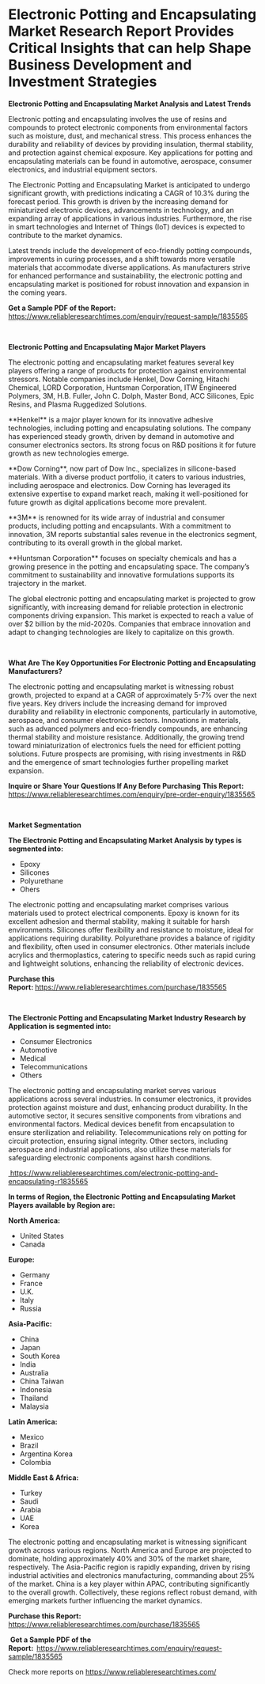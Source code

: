 <p><h1>Electronic Potting and Encapsulating Market Research Report Provides Critical Insights that can help Shape Business Development and Investment Strategies</h1></p><p><strong>Electronic Potting and Encapsulating Market Analysis and Latest Trends</strong></p>
<p><p>Electronic potting and encapsulating involves the use of resins and compounds to protect electronic components from environmental factors such as moisture, dust, and mechanical stress. This process enhances the durability and reliability of devices by providing insulation, thermal stability, and protection against chemical exposure. Key applications for potting and encapsulating materials can be found in automotive, aerospace, consumer electronics, and industrial equipment sectors.</p><p>The Electronic Potting and Encapsulating Market is anticipated to undergo significant growth, with predictions indicating a CAGR of 10.3% during the forecast period. This growth is driven by the increasing demand for miniaturized electronic devices, advancements in technology, and an expanding array of applications in various industries. Furthermore, the rise in smart technologies and Internet of Things (IoT) devices is expected to contribute to the market dynamics. </p><p>Latest trends include the development of eco-friendly potting compounds, improvements in curing processes, and a shift towards more versatile materials that accommodate diverse applications. As manufacturers strive for enhanced performance and sustainability, the electronic potting and encapsulating market is positioned for robust innovation and expansion in the coming years.</p></p>
<p><strong>Get a Sample PDF of the Report:&nbsp;</strong> <a href="https://www.reliableresearchtimes.com/enquiry/request-sample/1835565?utm_campaign=3520&utm_medium=2&utm_source=Github&utm_content=ia&utm_term=26032025&utm_id=electronic-potting-and-encapsulating">https://www.reliableresearchtimes.com/enquiry/request-sample/1835565</a></p>
<p>&nbsp;</p>
<p><strong>Electronic Potting and Encapsulating Major Market Players</strong></p>
<p><p>The electronic potting and encapsulating market features several key players offering a range of products for protection against environmental stressors. Notable companies include Henkel, Dow Corning, Hitachi Chemical, LORD Corporation, Huntsman Corporation, ITW Engineered Polymers, 3M, H.B. Fuller, John C. Dolph, Master Bond, ACC Silicones, Epic Resins, and Plasma Ruggedized Solutions.</p><p>**Henkel** is a major player known for its innovative adhesive technologies, including potting and encapsulating solutions. The company has experienced steady growth, driven by demand in automotive and consumer electronics sectors. Its strong focus on R&D positions it for future growth as new technologies emerge.</p><p>**Dow Corning**, now part of Dow Inc., specializes in silicone-based materials. With a diverse product portfolio, it caters to various industries, including aerospace and electronics. Dow Corning has leveraged its extensive expertise to expand market reach, making it well-positioned for future growth as digital applications become more prevalent.</p><p>**3M** is renowned for its wide array of industrial and consumer products, including potting and encapsulants. With a commitment to innovation, 3M reports substantial sales revenue in the electronics segment, contributing to its overall growth in the global market.</p><p>**Huntsman Corporation** focuses on specialty chemicals and has a growing presence in the potting and encapsulating space. The company’s commitment to sustainability and innovative formulations supports its trajectory in the market.</p><p>The global electronic potting and encapsulating market is projected to grow significantly, with increasing demand for reliable protection in electronic components driving expansion. This market is expected to reach a value of over $2 billion by the mid-2020s. Companies that embrace innovation and adapt to changing technologies are likely to capitalize on this growth.</p></p>
<p>&nbsp;</p>
<p><strong>What Are The Key Opportunities For Electronic Potting and Encapsulating Manufacturers?</strong></p>
<p><p>The electronic potting and encapsulating market is witnessing robust growth, projected to expand at a CAGR of approximately 5-7% over the next five years. Key drivers include the increasing demand for improved durability and reliability in electronic components, particularly in automotive, aerospace, and consumer electronics sectors. Innovations in materials, such as advanced polymers and eco-friendly compounds, are enhancing thermal stability and moisture resistance. Additionally, the growing trend toward miniaturization of electronics fuels the need for efficient potting solutions. Future prospects are promising, with rising investments in R&D and the emergence of smart technologies further propelling market expansion.</p></p>
<p><strong>Inquire or Share Your Questions If Any Before Purchasing This Report:</strong> <a href="https://www.reliableresearchtimes.com/enquiry/pre-order-enquiry/1835565?utm_campaign=3520&utm_medium=2&utm_source=Github&utm_content=ia&utm_term=26032025&utm_id=electronic-potting-and-encapsulating">https://www.reliableresearchtimes.com/enquiry/pre-order-enquiry/1835565</a></p>
<p>&nbsp;</p>
<p><strong>Market Segmentation</strong></p>
<p><strong>The Electronic Potting and Encapsulating Market Analysis by types is segmented into:</strong></p>
<p><ul><li>Epoxy</li><li>Silicones</li><li>Polyurethane</li><li>Ohers</li></ul></p>
<p><p>The electronic potting and encapsulating market comprises various materials used to protect electrical components. Epoxy is known for its excellent adhesion and thermal stability, making it suitable for harsh environments. Silicones offer flexibility and resistance to moisture, ideal for applications requiring durability. Polyurethane provides a balance of rigidity and flexibility, often used in consumer electronics. Other materials include acrylics and thermoplastics, catering to specific needs such as rapid curing and lightweight solutions, enhancing the reliability of electronic devices.</p></p>
<p><strong>Purchase this Report:&nbsp;</strong><a href="https://www.reliableresearchtimes.com/purchase/1835565?utm_campaign=3520&utm_medium=2&utm_source=Github&utm_content=ia&utm_term=26032025&utm_id=electronic-potting-and-encapsulating">https://www.reliableresearchtimes.com/purchase/1835565</a></p>
<p>&nbsp;</p>
<p><strong>The Electronic Potting and Encapsulating Market Industry Research by Application is segmented into:</strong></p>
<p><ul><li>Consumer Electronics</li><li>Automotive</li><li>Medical</li><li>Telecommunications</li><li>Others</li></ul></p>
<p><p>The electronic potting and encapsulating market serves various applications across several industries. In consumer electronics, it provides protection against moisture and dust, enhancing product durability. In the automotive sector, it secures sensitive components from vibrations and environmental factors. Medical devices benefit from encapsulation to ensure sterilization and reliability. Telecommunications rely on potting for circuit protection, ensuring signal integrity. Other sectors, including aerospace and industrial applications, also utilize these materials for safeguarding electronic components against harsh conditions.</p></p>
<p><a href="https://www.reliableresearchtimes.com/electronic-potting-and-encapsulating-r1835565?utm_campaign=3520&utm_medium=2&utm_source=Github&utm_content=ia&utm_term=26032025&utm_id=electronic-potting-and-encapsulating">&nbsp;https://www.reliableresearchtimes.com/electronic-potting-and-encapsulating-r1835565</a></p>
<p><strong>In terms of Region, the Electronic Potting and Encapsulating Market Players available by Region are:</strong></p>
<p>
    <p> <strong> North America: </strong>
        <ul>
            <li>United States</li>
            <li>Canada</li>
        </ul>
        </p> 
    <p> <strong> Europe: </strong>
        <ul>
            <li>Germany</li>
            <li>France</li>
            <li>U.K.</li>
            <li>Italy</li>
            <li>Russia</li>
        </ul>
        </p> 
    <p> <strong> Asia-Pacific: </strong>
        <ul>
            <li>China</li>
            <li>Japan</li>
            <li>South Korea</li>
            <li>India</li>
            <li>Australia</li>
            <li>China Taiwan</li>
            <li>Indonesia</li>
            <li>Thailand</li>
            <li>Malaysia</li>
        </ul>
        </p> 
    <p> <strong> Latin America: </strong>
        <ul>
            <li>Mexico</li>
            <li>Brazil</li>
            <li>Argentina Korea</li>
            <li>Colombia</li>
        </ul>
        </p> 
    <p> <strong> Middle East & Africa: </strong>
        <ul>
            <li>Turkey</li>
            <li>Saudi</li>
            <li>Arabia</li>
            <li>UAE</li>
            <li>Korea</li>
        </ul>
    </p>
    </p>
<p><p>The electronic potting and encapsulating market is witnessing significant growth across various regions. North America and Europe are projected to dominate, holding approximately 40% and 30% of the market share, respectively. The Asia-Pacific region is rapidly expanding, driven by rising industrial activities and electronics manufacturing, commanding about 25% of the market. China is a key player within APAC, contributing significantly to the overall growth. Collectively, these regions reflect robust demand, with emerging markets further influencing the market dynamics.</p></p>
<p><strong>Purchase this Report: </strong><a href="https://www.reliableresearchtimes.com/purchase/1835565?utm_campaign=3520&utm_medium=2&utm_source=Github&utm_content=ia&utm_term=26032025&utm_id=electronic-potting-and-encapsulating">https://www.reliableresearchtimes.com/purchase/1835565</a></p>
<p>&nbsp;<strong>Get a Sample PDF of the Report:&nbsp;&nbsp;</strong><a href="https://www.reliableresearchtimes.com/enquiry/request-sample/1835565?utm_campaign=3520&utm_medium=2&utm_source=Github&utm_content=ia&utm_term=26032025&utm_id=electronic-potting-and-encapsulating">https://www.reliableresearchtimes.com/enquiry/request-sample/1835565</a></p>
<p><strong></strong></p>
<p>Check more reports on <a href="https://www.reliableresearchtimes.com/?utm_campaign=3520&utm_medium=2&utm_source=Github&utm_content=ia&utm_term=26032025&utm_id=electronic-potting-and-encapsulating">https://www.reliableresearchtimes.com/</a></p>